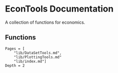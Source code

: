# EconTools Documentation

A collection of functions for economics.

## Functions

```@contents
Pages = [
    "lib/DataSetTools.md",
    "lib/PlottingTools.md"
    "lib/index.md"]
Depth = 2
```
